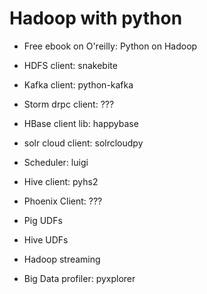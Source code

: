 # Hadoop with python 

* Free ebook on O'reilly: Python on Hadoop

* HDFS client: snakebite

* Kafka client: python-kafka

* Storm drpc client: ???

* HBase client lib: happybase

* solr cloud client: solrcloudpy

* Scheduler: luigi

* Hive client: pyhs2

* Phoenix Client: ???

* Pig UDFs

* Hive UDFs

* Hadoop streaming

* Big Data profiler: pyxplorer


